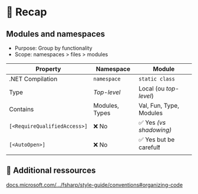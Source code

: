 # 📜 Recap

## Modules and namespaces

- Purpose: Group by functionality
- Scope: namespaces > files > modules

| Property                     | Namespace      | Module                    |
|------------------------------|----------------|---------------------------|
| .NET Compilation             | `namespace`    | `static class`            |
| Type                         | *Top-level*    | Local (ou *top-level*)    |
| Contains                     | Modules, Types | Val, Fun, Type, Modules   |
| `[<RequireQualifiedAccess>]` | ❌ No          | ✅ Yes *(vs shadowing)*   |
| `[<AutoOpen>]`               | ❌ No          | ✅ Yes but be careful❗  |

## 🔗 Additional ressources

[docs.microsoft.com/.../fsharp/style-guide/conventions#organizing-code](https://docs.microsoft.com/en-us/dotnet/fsharp/style-guide/conventions#organizing-code)
